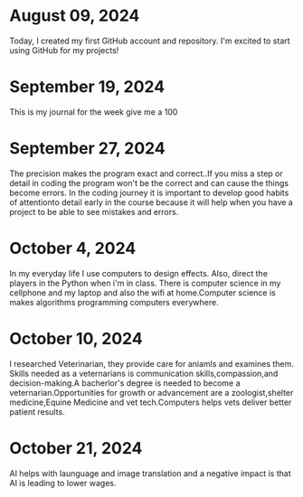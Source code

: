 # August 09, 2024

Today, I created my first GitHub account and repository. I'm excited to start using GitHub for my projects!

# September 19, 2024
This is my journal for the week give me a 100

# September 27, 2024

The precision makes the program exact and correct..If you miss a step or detail in coding the program won't be the correct and can cause the things become errors. In the coding journey it is important to develop good habits of attentionto detail early in the course because it will help when you have a project to be able to see mistakes and errors.

# October 4, 2024
In my everyday life I use computers to design effects. Also, direct the players in the Python when i'm in class. There is computer science in my cellphone and my laptop and also the wifi at home.Computer science is makes algorithms programming computers everywhere.

# October 10, 2024
I researched Veterinarian, they provide care for aniamls and examines them. Skills needed as a veternarians is communication skills,compassion,and decision-making.A bacherlor's degree is needed to become a  veternarian.Opportunities for growth or advancement are a zoologist,shelter medicine,Equine Medicine and vet tech.Computers helps vets deliver better patient results.

# October 21, 2024
AI helps with launguage and image translation and a negative impact is that  AI is leading to lower wages.


















